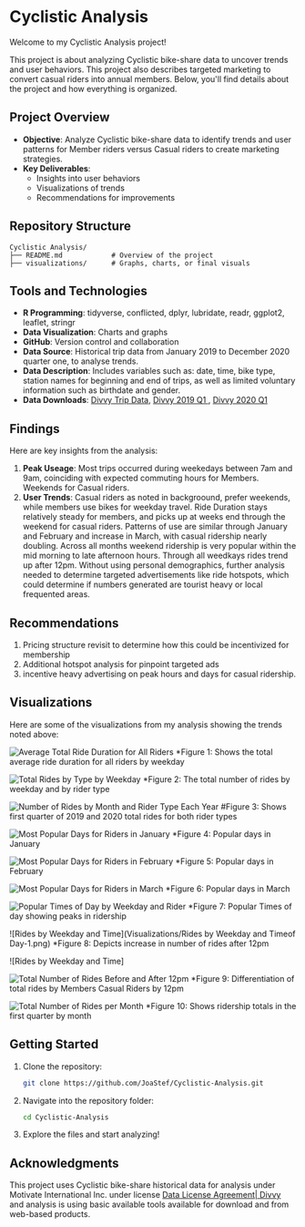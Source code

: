 # Cyclistic Analysis

Welcome to my Cyclistic Analysis project! 

This project is about analyzing Cyclistic bike-share data to uncover trends and user behaviors. This project also describes targeted marketing to convert casual riders into annual members. Below, you'll find details about the project and how everything is organized.

## Project Overview
- **Objective**: Analyze Cyclistic bike-share data to identify trends and user patterns for Member riders versus Casual riders to create marketing strategies.
- **Key Deliverables**:
  - Insights into user behaviors
  - Visualizations of trends
  - Recommendations for improvements

## Repository Structure
```
Cyclistic Analysis/
├── README.md            # Overview of the project
├── visualizations/      # Graphs, charts, or final visuals
```

## Tools and Technologies
- **R Programming**: tidyverse, conflicted, dplyr, lubridate, readr, ggplot2, leaflet, stringr
- **Data Visualization**: Charts and graphs
- **GitHub**: Version control and collaboration
- **Data Source**: Historical trip data from January 2019 to December 2020 quarter one, to analyse trends.
- **Data Description**: Includes variables such as: date, time, bike type, station names for beginning and end of trips, as well as limited voluntary information such as birthdate and gender.
- **Data Downloads**: [Divvy Trip Data](https://divvy-tripdata.s3.amazonaws.com/index.html), [Divvy 2019 Q1
](https://docs.google.com/spreadsheets/d/1uCTsHlZLm4L7-ueaSLwDg0ut3BP_V4mKDo2IMpaXrk4/template/preview?resourcekey=0-dQAUjAu2UUCsLEQQt20PDA#gid=1797029090), [Divvy 2020 Q1](https://docs.google.com/spreadsheets/d/179QVLO_yu5BJEKFVZShsKag74ZaUYIF6FevLYzs3hRc/template/preview#gid=640449855)

## Findings
Here are key insights from the analysis:
1. **Peak Useage**: Most trips occurred during weekedays between 7am and 9am, coinciding with expected commuting hours for Members. Weekends for Casual riders.
2. **User Trends**: Casual riders as noted in backgroound, prefer weekends, while members use bikes for weekday travel.
Ride Duration stays relatively steady for members, and picks up at weeks end through the weekend for casual riders. Patterns of use are similar through January and February and increase in March, with casual ridership nearly doubling. Across all months weekend ridership is very popular within the mid morning to late afternoon hours. Through all weedkays rides trend up after 12pm. Without using personal demographics, further analysis needed to determine targeted advertisements like ride hotspots, which could determine if numbers generated are tourist heavy or local frequented areas.  

## Recommendations
1. Pricing structure revisit to determine how this could be incentivized for membership
2. Additional hotspot analysis for pinpoint targeted ads
3. incentive heavy advertising on peak hours and days for casual ridership.

## Visualizations
Here are some of the visualizations from my analysis showing the trends noted above:

![Average Total Ride Duration for All Riders](Visualizations/Average_durationPlot.jpg)
*Figure 1: Shows the total average ride duration for all riders by weekday

![Total Rides by Type by Weekday](Visualizations/NumberofRides-1.png)
*Figure 2: The total number of rides by weekday and by rider type

![Number of Rides by Month and Rider Type Each Year](Visualizations/NumberofRidesbyMoRiderbyYear-1.png)
#Figure 3: Shows first quarter of 2019 and 2020 total rides for both rider types

![Most Popular Days for Riders in January](Visualizations/PopularDaysforRidersJanuary-1.png)
*Figure 4: Popular days in January

![Most Popular Days for Riders in February](Visualizations/MostPopularDaysforRidersinFebruary.jpg)
*Figure 5: Popular days in February

![Most Popular Days for Riders in March](Visualizations/MostPopularDaysforRidersinMarch-1.png)
*Figure 6: Popular days in March

![Popular Times of Day by Weekday and Rider](Visualizations/PopularTimesofDaybyWeekdayandRiderType-1.png)
*Figure 7: Popular Times of day showing peaks in ridership

![Rides by Weekday and Time](Visualizations/Rides by Weekday and Timeof Day-1.png)
*Figure 8: Depicts increase in number of rides after 12pm

![Rides by Weekday and Time]

![Total Number of Rides Before and After 12pm](Visualizations/RidesBeforeandAfter12PM-1.png)
*Figure 9: Differentiation of total rides by Members Casual Riders by 12pm

![Total Number of Rides per Month](Visualizations/TotalRidesbyMonth-1.png)
*Figure 10: Shows ridership totals in the first quarter by month

## Getting Started
1. Clone the repository:
   ```bash
   git clone https://github.com/JoaStef/Cyclistic-Analysis.git
   ```
2. Navigate into the repository folder:
   ```bash
   cd Cyclistic-Analysis
   ```
3. Explore the files and start analyzing!

## Acknowledgments
This project uses Cyclistic bike-share historical data for analysis under Motivate International Inc. under license [Data License Agreement| Divvy](https://divvybikes.com/data-license-agreement) and analysis is using basic available tools available 
for download and from web-based products.
